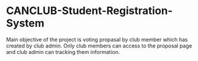 # CANCLUB-Student-Registration-System
Main objective of the project is voting propasal by club member which has created by club admin. Only club members can access to the proposal page and club admin can tracking them information.
